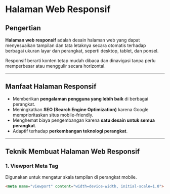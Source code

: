 # Halaman Web Responsif

## Pengertian

**Halaman web responsif** adalah desain halaman web yang dapat menyesuaikan tampilan dan tata letaknya secara otomatis terhadap berbagai ukuran layar dan perangkat, seperti desktop, tablet, dan ponsel.

Responsif berarti konten tetap mudah dibaca dan dinavigasi tanpa perlu memperbesar atau menggulir secara horizontal.

---

## Manfaat Halaman Responsif

- Memberikan **pengalaman pengguna yang lebih baik** di berbagai perangkat.
- Meningkatkan **SEO (Search Engine Optimization)** karena Google memprioritaskan situs mobile-friendly.
- Menghemat biaya pengembangan karena **satu desain untuk semua perangkat**.
- Adaptif terhadap **perkembangan teknologi perangkat**.

---

## Teknik Membuat Halaman Web Responsif

### 1. **Viewport Meta Tag**
Digunakan untuk mengatur skala tampilan di perangkat mobile.

```html
<meta name="viewport" content="width=device-width, initial-scale=1.0">
